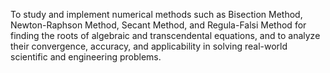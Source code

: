 To study and implement numerical methods such as Bisection Method, Newton-Raphson Method, Secant Method, and Regula-Falsi Method for finding the roots of algebraic and transcendental equations, and to analyze their convergence, accuracy, and applicability in solving real-world scientific and engineering problems.
